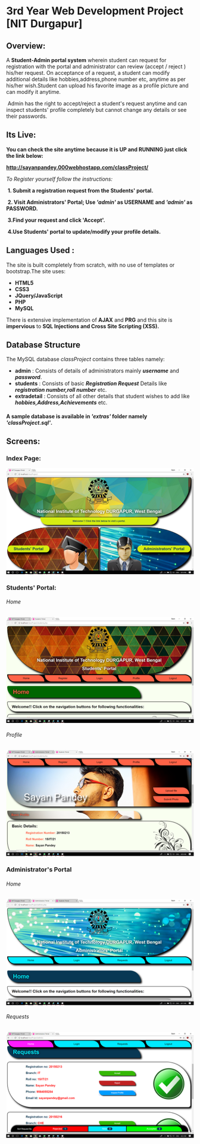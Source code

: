 

# 3rd Year Web Development Project [NIT Durgapur] 

## Overview:

A **Student-Admin portal system** wherein student can request for registration with the portal and administrator can review (accept / reject ) his/her request. On acceptance of a request, a student can modify additional details like hobbies,address,phone number etc, anytime as per his/her wish.Student can upload his favorite image as a profile picture and can modify it anytime.

​	Admin has the right to accept/reject a student's request anytime and can inspect students' profile completely but cannot change any details or see their passwords.

## Its Live:

**You can check the site anytime because it is UP and RUNNING just click the link below:**

**http://sayanpandey.000webhostapp.com/classProject/**

*To Register yourself follow the instructions:* 

​	**1. Submit a registration request from the Students' portal.**

​	**2. Visit Administrators' Portal; Use *'admin'* as USERNAME and *'admin'* as PASSWORD.**

​	**3.Find your request and click 'Accept'.**

​	**4.Use Students' portal to update/modify your profile details.**

## Languages Used :

The site is built completely from scratch, with no use of templates or bootstrap.The site uses:

* **HTML5**
* **CSS3**
* **JQuery/JavaScript**
* **PHP**
* **MySQL**

There is extensive implementation of **AJAX** and **PRG** and this site is **impervious** to **SQL Injections and Cross Site Scripting (XSS).**

## Database Structure

The MySQL database *classProject* contains three tables namely:

* **admin** : Consists of details of administrators mainly ***username*** and ***password***.
* **students** : Consists of basic ***Registration Request*** Details like ***registration number,roll number*** etc.
* **extradetail** : Consists of all other details that student wishes to add like ***hobbies,Address,Achievements*** etc.

#### A sample database is available in *'extras'* folder namely *'classProject.sql'*.

## Screens:

### Index Page:

![Index Image](/extras/index.PNG)

### Students' Portal:

###### Home

![Students' Portal](/extras/student.png)

###### Profile

![Profile](/extras/profile.PNG)

### Administrator's Portal

###### Home

![Administrator's Portal](/extras/admin.PNG)

###### Requests

![requests](/extras/request.PNG)









